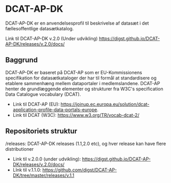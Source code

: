 # DCAT-AP-DK
DCAT-AP-DK er en anvendelsesprofil til beskrivelse af datasæt i det fællesoffentlige datasætkatalog.

Link til DCAT-AP-DK v.2.0 (Under udvikling) https://digst.github.io/DCAT-AP-DK/releases/v.2.0/docs/

## Baggrund
DCAT-AP-DK er baseret på DCAT-AP som er EU-Kommissionens specifikation for datasætkataloger der har til formål at standardisere og etablere sammenhæng mellem dataportaler i medlemslandene. DCAT-AP henter de grundlæggende elementer og strukturer fra W3C's specification Data Catalogue vocabulary (DCAT).

* Link til DCAT-AP (EU): https://joinup.ec.europa.eu/solution/dcat-application-profile-data-portals-europe. 
* Link til DCAT (W3C): https://www.w3.org/TR/vocab-dcat-2/ 

## Repositoriets struktur
/releases: DCAT-AP-DK releases (1.1,2.0 etc), og hver release kan have flere distributioner

* Link til v.2.0.0 (under  udvikling): https://digst.github.io/DCAT-AP-DK/releases/v.2.0/docs/
* LInk til v.1.1.0: https://github.com/digst/DCAT-AP-DK/tree/master/releases/v.1.1
